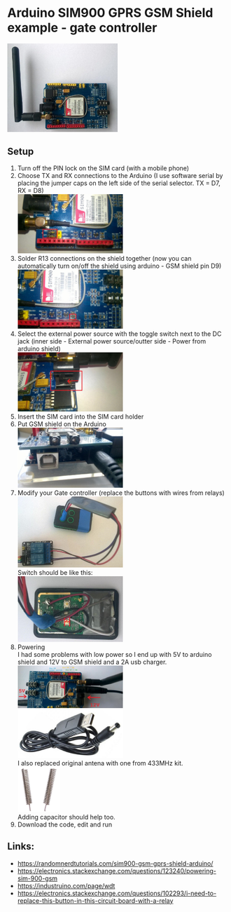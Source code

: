 # Arduino SIM900 GPRS GSM Shield example - gate controller
<img src="1.jpg" alt="GSM Shield" width="50%" height="50%">


## Setup
<ol>
  <li>Turn off the PIN lock on the SIM card (with a mobile phone)</li>
  <li>Choose TX and RX connections to the Arduino (I use software serial by placing the jumper caps on the left side of the serial selector. TX = D7, RX = D8)
    <br><img src="2.jpg" alt="Serial selector" width="50%" height="50%">
  </li>
  <li>Solder R13 connections on the shield together (now you can automatically turn on/off the shield using arduino - GSM shield pin D9)
    <br><img src="3.jpg" alt="R13" width="50%" height="50%">
  </li>
  <li>Select the external power source with the toggle switch next to the DC jack (inner side - External power source/outter side - Power from arduino shield)
    <br><img src="4.jpg" alt="External power" width="50%" height="50%">
  </li>
  <li>Insert the SIM card into the SIM card holder</li>
  <li>Put GSM shield on the Arduino
    <br><img src="5.jpg" alt="GSM shield on the arduino" width="50%" height="50%">
  </li>
  <li>Modify your Gate controller (replace the buttons with wires from relays)
    <br><img src="7.jpg" alt="Gate controller" width="50%" height="50%">
    <br>Switch should be like this:
    <br><img src="6.jpg" alt="Gate controller modified" width="50%" height="50%">
  </li>
  <li>Powering
    <br>I had some problems with low power so I end up with 5V to arduino shield and 12V to GSM shield and a 2A usb charger.
    <br><img src="8.jpg" alt="Powering" width="50%" height="50%">
    <br><img src="9.jpg" alt="Powering" width="50%" height="50%">
    <br>I also replaced original antena with one from 433MHz kit.
    <br><img src="10.jpg" alt="Powering" width="20%" height="20%">
    <br>Adding capacitor should help too.
  </li>
  <li>Download the code, edit and run</li>
</ol>

## Links:
- https://randomnerdtutorials.com/sim900-gsm-gprs-shield-arduino/
- https://electronics.stackexchange.com/questions/123240/powering-sim-900-gsm
- https://industruino.com/page/wdt
- https://electronics.stackexchange.com/questions/102293/i-need-to-replace-this-button-in-this-circuit-board-with-a-relay
